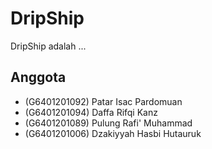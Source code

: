# DripShip
DripShip adalah ...

## Anggota
- (G6401201092) Patar Isac Pardomuan
- (G6401201094) Daffa Rifqi Kanz
- (G6401201089) Pulung Rafi' Muhammad
- (G6401201006) Dzakiyyah Hasbi Hutauruk
